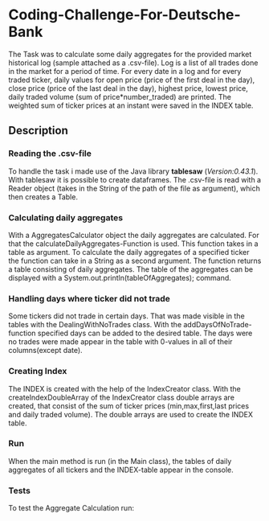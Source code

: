 # Coding-Challenge-For-Deutsche-Bank
The Task was to calculate some daily aggregates for the provided market historical log (sample attached as a .csv-file). Log is a list of all trades done in the market for a period of time. For every date in a log and for every traded ticker, daily values for open price (price of the first deal in the day), close price (price of the last deal in the day), highest price, lowest price, daily traded volume (sum of price*number_traded) are printed. The weighted sum of ticker prices at an instant were saved in the INDEX table.

## Description
### Reading the .csv-file
To handle the task i made use of the Java library **tablesaw** (_Version:0.43.1_). With tablesaw it is possible to create dataframes. 
The .csv-file is read with a Reader object (takes in the String of the path of the file as argument), which then creates a Table. 

### Calculating daily aggregates
With a AggregatesCalculator object the daily aggregates are calculated. For that the calculateDailyAggregates-Function is used.
This function takes in a table as argument. To calculate the daily aggregates of a specified ticker the function can take in a String as a second argument.
The function returns a table consisting of daily aggregates. The table of the aggregates can be displayed with a System.out.println(tableOfAggregates); command.

### Handling days where ticker did not trade
Some tickers did not trade in certain days. That was made visible in the tables with the DealingWithNoTrades class. With the addDaysOfNoTrade-function specified days can be added to the desired table. The days were no trades were made appear in the table with 0-values in all of their columns(except date).

### Creating Index
The INDEX is created with the help of the IndexCreator class. With the createIndexDoubleArray of the IndexCreator class double arrays are created, that consist of the sum of ticker prices (min,max,first,last prices and daily traded volume). The double arrays are used to create the INDEX table.

### Run
When the main method is run (in the Main class), the tables of daily aggregates of all tickers and the INDEX-table appear in the console.

### Tests
To test the Aggregate Calculation run:


